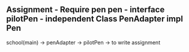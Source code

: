 Assignment - Require pen
pen - interface
pilotPen - independent Class
PenAdapter impl Pen
-------------------
school(main) -> penAdapter -> pilotPen -> to write assignment